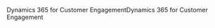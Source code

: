 <span data-ttu-id="7d403-101">Dynamics 365 for Customer Engagement</span><span class="sxs-lookup"><span data-stu-id="7d403-101">Dynamics 365 for Customer Engagement</span></span>

